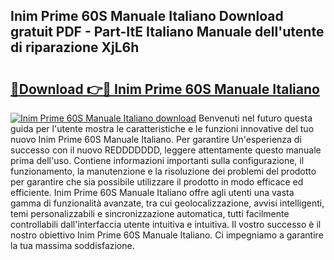 ## Inim Prime 60S Manuale Italiano Download gratuit PDF - Part-ItE Italiano Manuale dell'utente di riparazione XjL6h

# <h2><a href="http://df9zohu.blite.top/?on=Inim+Prime+60S+Manuale+Italiano">🔗Download 👉🔴 Inim Prime 60S Manuale Italiano</a></h2>

[![Inim Prime 60S Manuale Italiano download](https://i.imgur.com/lujVjoI.png)](http://df9zohu.blite.top/?on=Inim+Prime+60S+Manuale+Italiano)
Benvenuti nel futuro questa guida per l'utente mostra le caratteristiche e le funzioni innovative del tuo nuovo Inim Prime 60S Manuale Italiano. Per garantire Un'esperienza di successo con il nuovo REDDDDDDD, leggere attentamente questo manuale prima dell'uso. Contiene informazioni importanti sulla configurazione, il funzionamento, la manutenzione e la risoluzione dei problemi del prodotto per garantire che sia possibile utilizzare il prodotto in modo efficace ed efficiente. Inim Prime 60S Manuale Italiano offre agli utenti una vasta gamma di funzionalità avanzate, tra cui geolocalizzazione, avvisi intelligenti, temi personalizzabili e sincronizzazione automatica, tutti facilmente controllabili dall'interfaccia utente intuitiva e intuitiva. Il vostro successo è il nostro obiettivo Inim Prime 60S Manuale Italiano. Ci impegniamo a garantire la tua massima soddisfazione.
